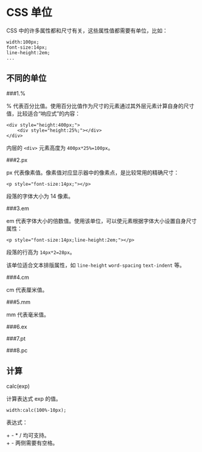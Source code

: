 CSS 单位
========

CSS 中的许多属性都和尺寸有关，这些属性值都需要有单位，比如：

	width:100px;
	font-size:14px;
	line-height:2em;
	...

不同的单位
---------

###1.%

% 代表百分比值。使用百分比值作为尺寸的元素通过其外层元素计算自身的尺寸值，比较适合“响应式”的内容：

	<div style="height:400px;">
		<div style="height:25%;"></div>
	</div>

内层的 `<div>` 元素高度为 `400px*25%=100px`。

###2.px

px 代表像素值。像素值对应显示器中的像素点，是比较常用的精确尺寸：

	<p style="font-size:14px;"></p>

段落的字体大小为 14 像素。

###3.em

em 代表字体大小的倍数值。使用该单位，可以使元素根据字体大小设置自身尺寸属性：

	<p style="font-size:14px;line-height:2em;"></p>

段落的行高为 `14px*2=28px`。

该单位适合文本排版属性，如 `line-height` `word-spacing` `text-indent` 等。

###4.cm

cm 代表厘米值。

###5.mm

mm 代表毫米值。

###6.ex

###7.pt

###8.pc

计算
----

calc(exp)

计算表达式 exp 的值。

	width:calc(100%-10px);

表达式：

\+ - * / 均可支持。  
\+ - 两侧需要有空格。